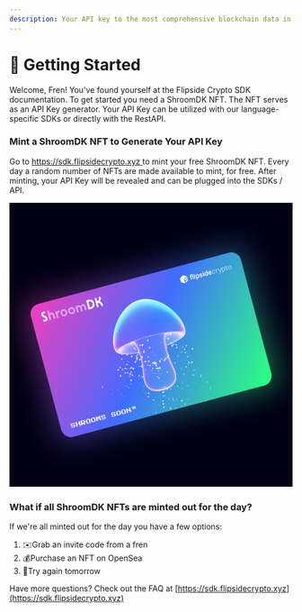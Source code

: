 ```yaml
---
description: Your API key to the most comprehensive blockchain data in crypto
---
```


# 🍄 Getting Started

Welcome, Fren! You've found yourself at the Flipside Crypto SDK documentation. To get started you need a ShroomDK NFT. The NFT serves as an API Key generator. Your API Key can be utilized  with our language-specific SDKs or directly with the RestAPI.

### Mint a ShroomDK NFT to Generate Your API Key

Go to [https://sdk.flipsidecrypto.xyz ](https://sdk.flipsidecrypto.xyz)to mint your free ShroomDK NFT. Every day a random number of NFTs are made available to mint, for free. After minting, your API Key will be revealed and can be plugged into the SDKs / API.

![](../.gitbook/assets/pass.png)

### What if all ShroomDK NFTs are minted out for the day?

If we're all minted out for the day you have a few options:

1. :envelope:Grab an invite code from a fren
2. :moneybag:Purchase an NFT on OpenSea
3. :date:Try again tomorrow

Have more questions? Check out the FAQ at [https://sdk.flipsidecrypto.xyz](https://sdk.flipsidecrypto.xyz)

###
